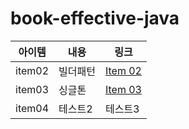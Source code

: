 # book-effective-java
| 아이템    | 내용   | 링크                   |
|--------|------|----------------------|
| item02 | 빌더패턴 | [Item 02](item02.md) |
| item03 | 싱글톤  | [Item 03](item03.md) |
| item04 | 테스트2 | 테스트3                 |